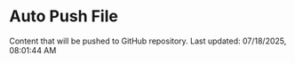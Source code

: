 # Auto Push File

Content that will be pushed to GitHub repository.
Last updated: 07/18/2025, 08:01:44 AM